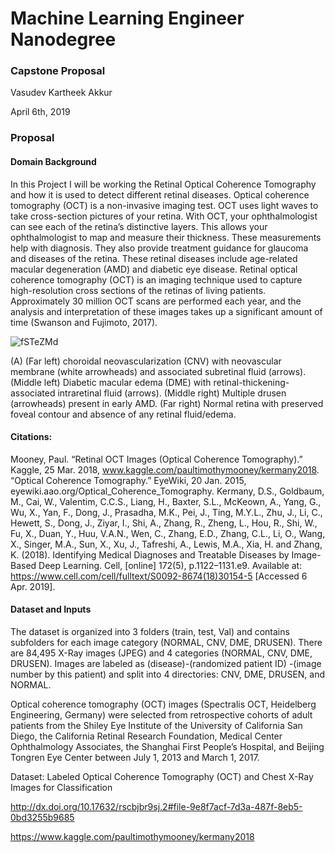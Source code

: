 # Machine Learning Engineer Nanodegree
### Capstone Proposal
Vasudev Kartheek Akkur

April 6th, 2019

### Proposal
#### Domain Background

In this Project I will be working the Retinal Optical Coherence Tomography and how it is used to detect different retinal diseases.
Optical coherence tomography (OCT) is a non-invasive imaging test. OCT uses light waves to take cross-section pictures of your retina.
With OCT, your ophthalmologist can see each of the retina’s distinctive layers.  This allows your ophthalmologist to map and measure their thickness. These measurements help with diagnosis. They also provide treatment guidance for glaucoma and diseases of the retina. These retinal diseases include age-related macular degeneration (AMD) and diabetic eye disease.
Retinal optical coherence tomography (OCT) is an imaging technique used to capture high-resolution cross sections of the retinas of living patients. Approximately 30 million OCT scans are performed each year, and the analysis and interpretation of these images takes up a significant amount of time (Swanson and Fujimoto, 2017).

![fSTeZMd](https://user-images.githubusercontent.com/43079315/55676086-11962480-5893-11e9-8447-09a4dc0df3b5.png)
 
(A) (Far left) choroidal neovascularization (CNV) with neovascular membrane (white arrowheads) and associated subretinal fluid (arrows). (Middle left) Diabetic macular edema (DME) with retinal-thickening-associated intraretinal fluid (arrows). (Middle right) Multiple drusen (arrowheads) present in early AMD. (Far right) Normal retina with preserved foveal contour and absence of any retinal fluid/edema.

#### Citations:
Mooney, Paul. “Retinal OCT Images (Optical Coherence Tomography).” Kaggle, 25 Mar. 2018, www.kaggle.com/paultimothymooney/kermany2018.
“Optical Coherence Tomography.” EyeWiki, 20 Jan. 2015, eyewiki.aao.org/Optical_Coherence_Tomography.
Kermany, D.S., Goldbaum, M., Cai, W., Valentim, C.C.S., Liang, H., Baxter, S.L., McKeown, A., Yang, G., Wu, X., Yan, F., Dong, J., Prasadha, M.K., Pei, J., Ting, M.Y.L., Zhu, J., Li, C., Hewett, S., Dong, J., Ziyar, I., Shi, A., Zhang, R., Zheng, L., Hou, R., Shi, W., Fu, X., Duan, Y., Huu, V.A.N., Wen, C., Zhang, E.D., Zhang, C.L., Li, O., Wang, X., Singer, M.A., Sun, X., Xu, J., Tafreshi, A., Lewis, M.A., Xia, H. and Zhang, K. (2018). Identifying Medical Diagnoses and Treatable Diseases by Image-Based Deep Learning. Cell, [online] 172(5), p.1122–1131.e9. Available at: https://www.cell.com/cell/fulltext/S0092-8674(18)30154-5 [Accessed 6 Apr. 2019].


#### Dataset and Inputs

The dataset is organized into 3 folders (train, test, Val) and contains subfolders for each image category (NORMAL, CNV, DME, DRUSEN). There are 84,495 X-Ray images (JPEG) and 4 categories (NORMAL, CNV, DME, DRUSEN).
Images are labeled as (disease)-(randomized patient ID) -(image number by this patient) and split into 4 directories: CNV, DME, DRUSEN, and NORMAL.

Optical coherence tomography (OCT) images (Spectralis OCT, Heidelberg Engineering, Germany) were selected from retrospective cohorts of adult patients from the Shiley Eye Institute of the University of California San Diego, the California Retinal Research Foundation, Medical Center Ophthalmology Associates, the Shanghai First People’s Hospital, and Beijing Tongren Eye Center between July 1, 2013 and March 1, 2017.

Dataset: Labeled Optical Coherence Tomography (OCT) and Chest X-Ray Images for Classification

http://dx.doi.org/10.17632/rscbjbr9sj.2#file-9e8f7acf-7d3a-487f-8eb5-0bd3255b9685


https://www.kaggle.com/paultimothymooney/kermany2018

